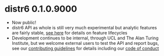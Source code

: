 # distr6 0.1.0.9000

- Now public!
- distr6 API as whole is still very much experimental but analytic features are fairly stable, [see here](https://raphaels1.github.io/distr6/articles/api_lifecycle.html) for details on feature lifecycles
- Development continues to be internal, through UCL and The Alan Turing Institute, but we welcome external users to test the API and report bugs, see our [contributing guidelines](https://github.com/RaphaelS1/distr6/blob/master/CONTRIBUTING.md) for details including our [code of conduct](https://github.com/RaphaelS1/distr6/blob/master/CODE_OF_CONDUCT.md)

